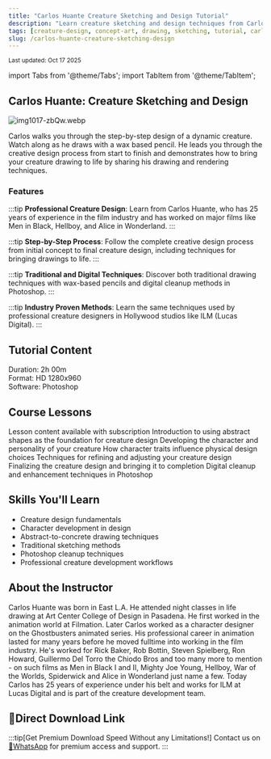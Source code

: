 ```yaml
---
title: "Carlos Huante Creature Sketching and Design Tutorial"
description: "Learn creature sketching and design techniques from Carlos Huante, professional concept artist and creature designer with 25 years of experience in the film industry."
tags: [creature-design, concept-art, drawing, sketching, tutorial, carlos-huante]
slug: /carlos-huante-creature-sketching-design
---
```


<sub>Last updated: Oct 17 2025</sub>

import Tabs from '@theme/Tabs';
import TabItem from '@theme/TabItem';

## Carlos Huante: Creature Sketching and Design
![img1017-zbQw.webp](https://list.ucards.store/d/img/img1017-zbQw.webp)

Carlos walks you through the step-by-step design of a dynamic creature. Watch along as he draws with a wax based pencil. He leads you through the creative design process from start to finish and demonstrates how to bring your creature drawing to life by sharing his drawing and rendering techniques.

### Features

:::tip
**Professional Creature Design**: Learn from Carlos Huante, who has 25 years of experience in the film industry and has worked on major films like Men in Black, Hellboy, and Alice in Wonderland.
:::

:::tip
**Step-by-Step Process**: Follow the complete creative design process from initial concept to final creature design, including techniques for bringing drawings to life.
:::

:::tip
**Traditional and Digital Techniques**: Discover both traditional drawing techniques with wax-based pencils and digital cleanup methods in Photoshop.
:::

:::tip
**Industry Proven Methods**: Learn the same techniques used by professional creature designers in Hollywood studios like ILM (Lucas Digital).
:::

## Tutorial Content

Duration: 2h 00m  
Format: HD 1280x960  
Software: Photoshop

## Course Lessons

<Tabs>
<TabItem value="preview" label="00. Preview">
Lesson content available with subscription
</TabItem>
<TabItem value="abstract" label="01. Abstract Shapes">
Introduction to using abstract shapes as the foundation for creature design
</TabItem>
<TabItem value="finding" label="02. Finding the Character">
Developing the character and personality of your creature
</TabItem>
<TabItem value="personality" label="03. Personality Dictates Design">
How character traits influence physical design choices
</TabItem>
<TabItem value="alcohol" label="04. Alcohol and Eraser">
Techniques for refining and adjusting your creature design
</TabItem>
<TabItem value="resolving" label="05. Resolving the Design">
Finalizing the creature design and bringing it to completion
</TabItem>
<TabItem value="cleanup" label="06. Cleanup in Photoshop">
Digital cleanup and enhancement techniques in Photoshop
</TabItem>
</Tabs>

## Skills You'll Learn

- Creature design fundamentals
- Character development in design
- Abstract-to-concrete drawing techniques
- Traditional sketching methods
- Photoshop cleanup techniques
- Professional creature development workflows

## About the Instructor

Carlos Huante was born in East L.A. He attended night classes in life drawing at Art Center College of Design in Pasadena. He first worked in the animation world at Filmation. Later Carlos worked as a character designer on the Ghostbusters animated series. His professional career in animation lasted for many years before he moved fulltime into working in the film industry. He's worked for Rick Baker, Rob Bottin, Steven Spielberg, Ron Howard, Guillermo Del Torro the Chiodo Bros and too many more to mention - on such films as Men in Black I and II, Mighty Joe Young, Hellboy, War of the Worlds, Spiderwick and Alice in Wonderland just name a few. Today Carlos has 25 years of experience under his belt and works for ILM at Lucas Digital and is part of the creature development team.

## 🚀Direct Download Link

:::tip[Get Premium Download Speed Without any Limitations!]
Contact us on [💬WhatsApp](https://wa.me/+8613237610083) for premium  access and support.
:::
